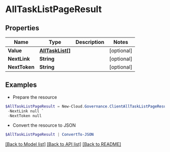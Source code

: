 # AllTaskListPageResult
## Properties

Name | Type | Description | Notes
------------ | ------------- | ------------- | -------------
**Value** | [**AllTaskList[]**](AllTaskList.md) |  | [optional] 
**NextLink** | **String** |  | [optional] 
**NextToken** | **String** |  | [optional] 

## Examples

- Prepare the resource
```powershell
$AllTaskListPageResult = New-Cloud.Governance.ClientAllTaskListPageResult  -Value null `
 -NextLink null `
 -NextToken null
```

- Convert the resource to JSON
```powershell
$AllTaskListPageResult | ConvertTo-JSON
```

[[Back to Model list]](../README.md#documentation-for-models) [[Back to API list]](../README.md#documentation-for-api-endpoints) [[Back to README]](../README.md)

